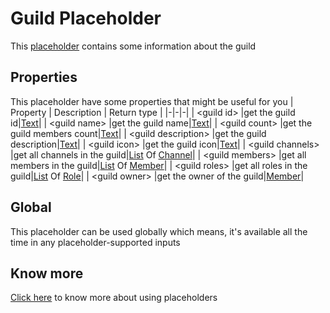 # Guild Placeholder
This [placeholder](../tutorials/placeholder.md) contains some information about the guild

## Properties
This placeholder have some properties that might be useful for you
| Property      | Description | Return type |
|-|-|-|
| \<guild id\> |get the guild id|[Text](./text.md)|
| \<guild name\> |get the guild name|[Text](./text.md)|
| \<guild count\> |get the guild members count|[Text](./text.md)|
| \<guild description\> |get the guild description|[Text](./text.md)|
| \<guild icon\> |get the guild icon|[Text](./text.md)|
| \<guild channels\> |get all channels in the guild|[List](./list.md) Of [Channel](./channel.md)|
| \<guild members\> |get all members in the guild|[List](./list.md) Of [Member](./member.md)|
| \<guild roles\> |get all roles in the guild|[List](./list.md) Of [Role](./role.md)|
| \<guild owner\> |get the owner of the guild|[Member](./member.md)|

## Global
This placeholder can be used globally which means, it's available all the time in any placeholder-supported inputs


## Know more
[Click here](../tutorials/placeholder.md) to know more about using placeholders
